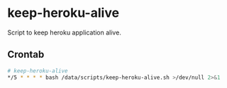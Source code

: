 # keep-heroku-alive

Script to keep heroku application alive.

## Crontab

```bash
# keep-heroku-alive
*/5 * * * * bash /data/scripts/keep-heroku-alive.sh >/dev/null 2>&1
```
